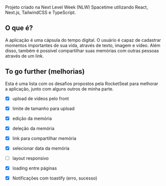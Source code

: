 Projeto criado na Next Level Week (NLW) Spacetime utilizando React, Next.js, TailwindCSS e TypeScript.

## O que é?
A aplicação é uma cápsula do tempo digital. O usuário é capaz de cadastrar momentos importantes de sua vida, através de texto, imagem e vídeo. Além disso, também é possível compartilhar suas memórias com outras pessoas através de um link.


## To go further (melhorias)
Esta é uma lista com os desafios propostos pela RocketSeat para melhorar a aplicação, junto com alguns outros de minha parte.

- [X] upload de videos pelo front
- [X] limite de tamanho para upload

- [X] edição da memória
- [X] deleção da memória
- [X] link para compartilhar memória
- [X] selecionar data da memória
- [ ] layout responsivo
- [X] loading entre páginas

- [X] Notificações com toastify (erro, sucesso)
